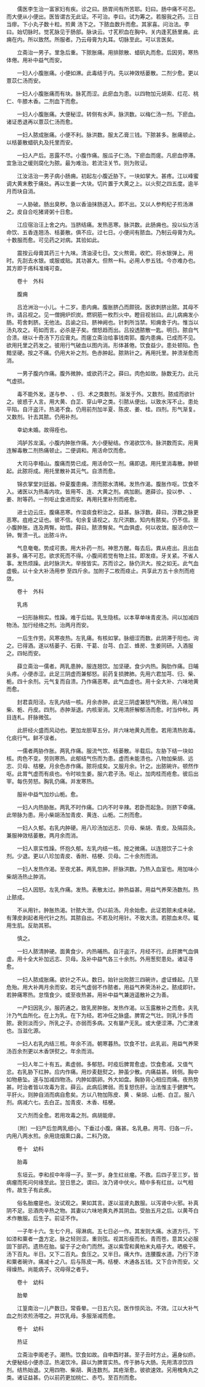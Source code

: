 <!-- { "loadSidebar": true } -->
　　儒医李生治一富家妇有疾。诊之曰。肠胃间有所苦耶。妇曰。肠中痛不可忍。而大便从小便出。医皆谓古无此证。不可治。李曰。试为筹之。若服我之药。三日当瘳。下小丸子数十粒。煎黄 汤下之。下脓血数升而愈。其家喜。问治法。李曰。始切脉时。觉芤脉见于肠部。脉诀云。寸芤积血在胸中。关内逢芤肠里痈。此痈在内。所以致然。所服者。乃云母膏为丸耳。切脉至此。可以言医矣。

　　立斋治一男子。里急后重。下脓胀痛。用排脓散、蜡矾丸而愈。后因劳。寒热体倦。用补中益气而安。

　　一妇人小腹胀痛。小便如淋。此毒结于内。先以神效栝蒌散。二剂少愈。更以薏苡仁汤而安。

　　一妇人小腹胀痛而有块。脉芤而涩。此瘀血为患。以四物加元胡索、红花、桃仁、牛膝木香。二剂血下而愈。

　　一妇人小腹胀痛。大便秘涩。转侧有水声。脉洪数。以梅仁汤一剂。下瘀血。诸证悉退再以薏苡仁汤而愈。

　　一妇人脓成胀痛。小便不利。脉洪数。服太乙膏三钱。下脓甚多。胀痛顿止。以栝蒌散蜡矾丸及托里而安。

　　一妇人产后。恶露不尽。小腹作痛。服瓜子仁汤。下瘀血而瘥。凡瘀血停滞。宜急治之缓则腐化为脓。最为难治。若流注关节。则为败证。

　　江汝洁治一男子病小肠痈。初起左小腹近胁下。一块如掌大。甚疼。江以峰蜜调大黄末敷于痛处。再以生姜一大块。切片置于大黄之上。以火熨之四五度。逾半月而块自消。

　　一人胁破。肠出臭秽。急以香油抹肠送入。即不出。又以人参枸杞子煎汤淋之。皮自合吃猪肾粥十日愈。

　　江应宿治汪上舍之内。当脐结痛。发热恶寒。脉洪数。此肠痈也。投以仙方活命饮、五香连翘汤、栝蒌散。俱不应。过七日。小便间有脓血。乃制云母膏为丸。十数服而愈。可见药之对病。其验如此。

　　震按云母膏其药三十九味。清油浸七日。文火熬膏。收贮。将水银弹上。用时。先刮去水银。或服或贴。其功甚大。但熬一料。必用人参五钱。今亦难办也。其方即于疡科准绳可查。

　　卷十　外科

　　腹痈

　　吕沧洲治一小儿。十二岁。患内痈。腹胀脐凸而颇锐。医欲刺脐出脓。其母不许。请吕视之。见一僧拥炉炽炭。燃铜筋一枚烈火中。瞪目视翁曰。此儿病痈发小肠。苟舍刺脐。无他法。吕谕之曰。脐神阙也。针刺所当禁。矧痈舍于内。惟当以汤丸攻之。苟如而言。必杀是子矣。僧怒趋而出。吕投透脓散一匙。明日。脓自气合溃。继以十奇汤下万应膏丸。而瘥立斋治给事钱南郭。腹内患痈。已成而不见。欲用托里之药发之。彼用行气破血以图内消。形体甚倦。饮食益少。患处顿陷。色黯坚硬。按之不痛。仍用大补之剂。色赤肿起。脓熟针之。再用托里。肿溃渐愈而消。

　　一男子腹内作痛。腹外微肿。或欲药汗之。薛曰。肉色如故。脉数无力。此元气虚损。

　　毒不能外发。遂与参、 、归、术之类数剂。渐发于外。又数剂。脓成而欲针之。彼惑于人言。用大黄、白芷、穿山甲之类。引脓从便出。以致水泻不止。患处平陷。自汗盗汗。热渴不食。仍用前剂加半夏、陈皮、姜、桂。四剂。形气渐复。又数剂。针去其脓。仍用补剂。

　　幸幼未婚。故得痊也。

　　鸿胪苏龙溪。小腹内肿胀作痛。大小便秘结。作渴欲饮冷。脉洪数而实。用黄连解毒散二剂热痛顿止。二便调和。用活命饮而愈。

　　大司马李梧山。腹痛而势已成。用活命饮一剂。痛即退。用托里消毒散。肿顿起。此脓将成。用托里散补其元气。自溃而愈。

　　锦衣掌堂刘廷器。仲夏腹患痈。溃而脓水清稀。发热作渴。腹胀作呕。饮食不入。诸医以为热毒内攻。皆用芩、连、大黄之剂。病加剧。邀薛诊。投以参、 、姜、附等药。一剂呕止食进而安。再用托里补剂而疮愈。

　　进士边云庄。腹痛恶寒。作湿痰食积治之。益甚。脉浮数。薛曰。浮数之脉更恶寒。疽疮之证也。彼不信。旬余复请视之。左尺洪数。知内有脓矣。仍不信。至小腹肿胀。连及两臀。始悟。薛曰。脓溃臀矣。气血俱虚。何以收敛。服活命饮一钟。臀溃一孔。出脓斗许。

　　气息奄奄。势成可畏。用大补药一剂。神思方醒。每去后。粪从疮出。且出血甚多。痛不可忍。欲求死而不得。小腹间若觉有物上拄。即发痉。牙关紧。不省人事。发热烦躁。此时脉洪大。举按皆实。苏而诊之。脉仍洪大。按之如无。此气血虚极。以十全大补汤用参 至四斤余。加附子二枚而痉止。共享此方五十余剂而疮敛。

　　卷十　外科

　　乳疡

　　一妇形脉稍实。性躁。难于后姑。乳生隐核。以本草单味青皮汤。间以加减四物汤。加行经络之剂。治两月而安。

　　一后生作劳。风寒夜热。左乳痛。有核如掌。脉细涩而数。此阴滞于阳也。询之。已得酒。遂以栝蒌子、石膏、干葛、台芎、白芷、蜂房、生姜同研。入酒服之。四帖而安。

　　薛立斋治一儒者。两乳患肿。服连翘饮。加坚硬。食少内热。胸肋作痛。日晡头疼。小便赤涩。此足三阴虚而兼郁怒。前药复损脾肺。先用六君加芎、归、柴、栀。四十余剂。元气复而自溃。乃作痛恶寒。此气血虚也。用十全大补、六味地黄而愈。

　　封君袁阳泾。左乳内结一核。月余赤肿。此足三阴虚兼怒气所致。用八味加柴、栀、丹皮。四剂。赤肿渐退。内核渐消。又用清肝解郁汤而愈。时当仲秋。两目连札。肝脉微弦。

　　此肝经火盛而风动也。更加龙胆草五分。并六味地黄丸而愈。若用清热败毒。化痰行气。鲜不误者。

　　一儒者两胁作胀。两乳作痛。服流气饮、栝蒌散。半载后。左胁下结一块如核。肉色不变。劳则寒热。此郁结气伤而为患。虚而未能溃也。八物加柴胡、远志、贝母、桔梗。月余色赤作痛。脓将成矣。又服月余。针之。出脓碗许。顿然作呕。此胃气虚而有痰也。令时啖生姜。服六君子汤。呕止。加肉桂而疮愈。彼后出宰。每伤劳怒。胸乳仍痛。并发寒热。

　　服补中益气加炒山栀。愈。

　　一妇人内热胁胀。两乳不时作痛。口内不时辛辣。若卧而起急。则脐下牵痛。此带脉为患。用小柴胡汤加青皮、黄连、山栀。二剂而愈。

　　一妇人久郁。右乳内肿硬。用八珍汤加远志、贝母、柴胡、青皮。及隔蒜灸。兼服神效栝蒌散。两月余而消。

　　一妇人禀实性躁。怀抱久郁。左乳内结一核。按之微痛。以连翘饮子二十余剂。少退。更以八珍加青皮、香附、桔梗、贝母。二十余剂而消。

　　一妇人发热作渴。至夜尤甚。两乳忽肿。肝脉洪数。乃热入血室也。用加味小柴胡汤热止肿消。

　　一妇人因怒。左乳作痛。发热。表散太过。肿热益甚。用益气养荣汤数剂。热止脓成。

　　不从用针。肿胀热渴。针脓大泄。仍以前汤。月余始愈。此证若脓未成未破。有薄皮剥起者用代针之剂。其脓自出。不若及时用针。不致大溃。若脓血未尽。辄用生肌。反助其邪。

　　慎之。

　　一妇人脓清肿硬。面黄食少。内热晡热。自汗盗汗。月经不行。此肝脾气血俱虚。用十全大补加远志、贝母。及补中益气各三十余剂。外用葱熨患处。诸证寻愈。

　　一妇人脓成胀痛。欲针之不从。数日。始针出败脓三四碗许。虚证蜂起。几至危殆。用大补两月余而安。若元气虚弱不作脓者。用益气养荣汤补之。脓成即针。若肿痛寒热。怠惰食少。或至夜热甚。用补中益气兼逍遥散补之为善。

　　一产妇因乳少。服药通之。致乳房肿胀。发热作渴。以玉露散补之而愈。夫乳汁乃气血所化。在上为乳。在下为经。若冲任之脉盛。脾胃之气壮。则乳汁多而脓。衰则淡而少。所乳之子。亦弱而多病。又有屡产无乳。或大便涩滞。乃亡津液也。当滋化源。

　　一妇人右乳内结三核。年余不消。朝寒暮热。饮食不甘。此乳岩。用益气养荣汤百余剂更以木香饼熨之。年余而消。

　　一妇人年二十有五。素虚弱。多郁怒。时疫后脾胃愈虚。饮食愈减。又值气忿。右乳胁下红肿。应内作痛。用炒麦麸熨之。肿虽少散。内痛益甚。转侧。胸中如物悬坠。遂与加减四物汤。内肿如鹅卵。外大如盘。胸胁背心相应而痛。夜热势甚。时治者皆以攻毒为言。薛云。此病后脾弱。而复怒伤肝。治法惟主于健脾气。平肝火。则肿自消而病自愈矣。方以八物加陈皮、黄 、柴胡、山栀、白芷。服八剂。病减六七。去白芷。加青皮、木香、桔梗。

　　又六剂而全愈。若用攻毒之剂。病胡能瘳。

　　〔附〕一妇产后忽两乳细小。下垂过小腹。痛甚。名乳悬。用芎、归各一斤。内用八两水煎。余用烧烟熏口鼻。二料乃效。

　　卷十　幼科

　　胎毒

　　东垣云。李和叔中年得一子。至一岁。身生红丝瘤。不救。后四子至三岁。皆病瘤而死问何缘至此。翌日思之。谓曰。汝乃肾中伏火。精中多有红丝。以气相传。故生子有此疾。

　　俗名胎瘤是也。汝试观之。果如其言。遂以滋肾丸数服。以泻肾中火邪。补真阴不足。忌酒肉辛热之物。其妻以六味地黄丸养其阴血。受胎五月之后。以黄芩白术作散服。后生子。前证不作。

　　一子年十六。生七个月。得淋病。五七日必一作。其发则大痛。水道方行。下如漆和粟者一盏方定。脉之轻则涩。重则弦。视其形瘦而长。青而苍。意其父必服固下部药。遗热在胎。留于子之命门而然。遂以紫雪和黄柏末丸梧子大。晒极干。汤下百丸。半日。又下二百丸。食压之。又半日。痛大作。连腰腹水道。乃行下漆和粟者碗许。痛减十之八。后与陈皮一两。桔梗、木通各五钱。又下合许而安。父得燥热。尚能病子。况母得之者乎。

　　卷十　幼科

　　胎晕

　　江篁南治一儿产数日。常昏晕。一日五六见。医作惊风治。不效。江以大补气血之剂浓煎汤喂之。并饮乳母。多服渐减而愈。

　　卷十　幼科

　　热证

　　立斋治李阁老子。潮热。饮食如故。自申酉时甚。至子丑时方止。遍身似疥。大便秘结小便赤涩。热渴饮冷。薛以为脾胃实热。传于肺与大肠。先用清凉饮四剂。结热始退。又用四物、柴胡、黄连数剂。其疮渐愈。彼欲速效。另用槐角丸之类。诸证益甚。仍以前药更加桃仁、赤芍。至百剂而愈。

